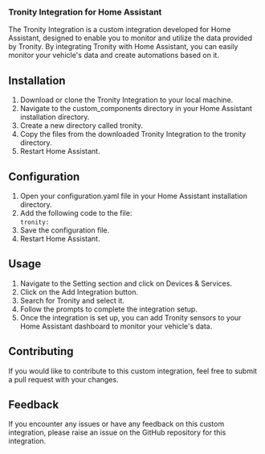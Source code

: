 ### Tronity Integration for Home Assistant

The Tronity Integration is a custom integration developed for Home Assistant, designed to enable you to monitor and 
utilize the data provided by Tronity. By integrating Tronity with Home Assistant, you can easily monitor your vehicle's 
data and create automations based on it.

## Installation

1. Download or clone the Tronity Integration to your local machine.
2. Navigate to the custom_components directory in your Home Assistant installation directory.
3. Create a new directory called tronity.
4. Copy the files from the downloaded Tronity Integration to the tronity directory.
5. Restart Home Assistant.

## Configuration

1. Open your configuration.yaml file in your Home Assistant installation directory.
2. Add the following code to the file: </br>
  ```tronity:```
3. Save the configuration file.
4. Restart Home Assistant.

## Usage

1. Navigate to the Setting section and click on Devices & Services.
2. Click on the Add Integration button.
3. Search for Tronity and select it.
4. Follow the prompts to complete the integration setup.
5. Once the integration is set up, you can add Tronity sensors to your Home Assistant dashboard to monitor your vehicle's data.

## Contributing

If you would like to contribute to this custom integration, feel free to submit a pull request with your changes.

## Feedback

If you encounter any issues or have any feedback on this custom integration, please raise an issue on the GitHub repository for this integration.


